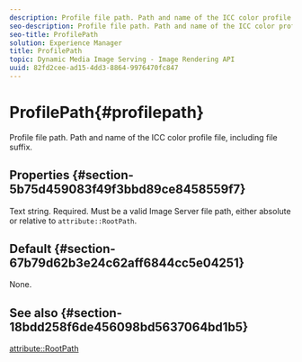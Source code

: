 ```yaml
---
description: Profile file path. Path and name of the ICC color profile file, including file suffix.
seo-description: Profile file path. Path and name of the ICC color profile file, including file suffix.
seo-title: ProfilePath
solution: Experience Manager
title: ProfilePath
topic: Dynamic Media Image Serving - Image Rendering API
uuid: 82fd2cee-ad15-4dd3-8864-9976470fc847
---
```


# ProfilePath{#profilepath}

Profile file path. Path and name of the ICC color profile file, including file suffix.

## Properties {#section-5b75d459083f49f3bbd89ce8458559f7}

Text string. Required. Must be a valid Image Server file path, either absolute or relative to `attribute::RootPath`.

## Default {#section-67b79d62b3e24c62aff6844cc5e04251}

None.

## See also {#section-18bdd258f6de456098bd5637064bd1b5}

[attribute::RootPath](../../../../../ir-api/material-cat/image-rendering-api-ref/c-ir-material-catalog/c-ir-attributes-reference/r-ir-rootpath.md#reference-a4d7c96b62e14fcbad1740c702f160f3) 
